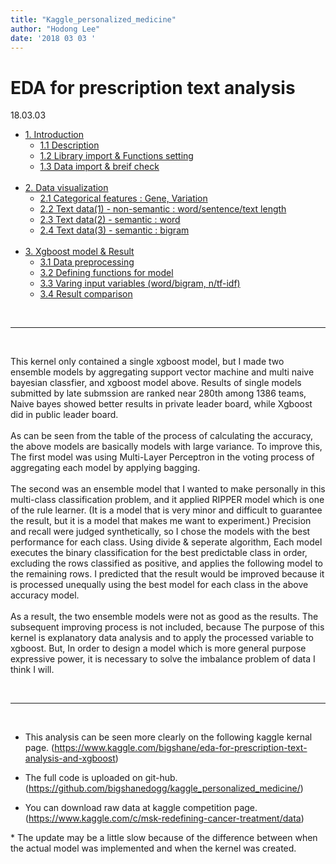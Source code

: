 ```yaml
---
title: "Kaggle_personalized_medicine"
author: "Hodong Lee"
date: '2018 03 03 '
---
```


# EDA for prescription text analysis
18.03.03

- <a href="#1">1. Introduction</a>
    + <a href="#1.1">1.1 Description</a><br>
    + <a href="#1.2">1.2 Library import & Functions setting</a><br>
    + <a href="#1.3">1.3 Data import & breif check</a><br><br>
- <a href="#2">2. Data visualization</a>
    + <a href="#2.1">2.1 Categorical features : Gene, Variation</a><br>
    + <a href="#2.2">2.2 Text data(1) - non-semantic : word/sentence/text length</a><br>
    + <a href="#2.3">2.3 Text data(2) - semantic : word</a><br>
    + <a href="#2.4">2.4 Text data(3) - semantic : bigram</a><br><br>
- <a href="#3">3. Xgboost model & Result</a>
    + <a href="#3.1">3.1 Data preprocessing</a><br>
    + <a href="#3.2">3.2 Defining functions for model</a><br>
    + <a href="#3.3">3.3 Varing input variables (word/bigram, n/tf-idf)</a><br>
    + <a href="#3.4">3.4 Result comparison</a><br>

<br><hr><br>

 This kernel only contained a single xgboost model, but I made two ensemble models by aggregating support vector machine and multi naive bayesian classfier, and xgboost model above. Results of single models submitted by late submssion are ranked near 280th among 1386 teams, Naive bayes showed better results in private leader board, while Xgboost did in public leader board.<br><br>
As can be seen from the table of the process of calculating the accuracy, the above models are basically models with large variance. To improve this, The first model was using Multi-Layer Perceptron in the voting process of aggregating each model by applying bagging.<br><br>
 The second was an ensemble model that I wanted to make personally in this multi-class classification problem, and it applied RIPPER model which is one of the rule learner. (It is a model that is very minor and difficult to guarantee the result, but it is a model that makes me want to experiment.) Precision and recall were judged synthetically, so I chose the models with the best performance for each class. Using divide & seperate algorithm, Each model executes the binary classification for the best predictable class in order, excluding the rows classified as positive, and applies the following model to the remaining rows. I predicted that the result would be improved because it is processed unequally using the best model for each class in the above accuracy model.<br><br>
As a result, the two ensemble models were not as good as the results. The subsequent improving process is not included, because The purpose of this kernel is explanatory data analysis and to apply the processed variable to xgboost. But, In order to design a model which is more general purpose expressive power, it is necessary to solve the imbalance problem of data I think I will. 

<br><hr><br>

* This analysis can be seen more clearly on the following kaggle kernal page.
(https://www.kaggle.com/bigshane/eda-for-prescription-text-analysis-and-xgboost)

* The full code is uploaded on git-hub. 
(https://github.com/bigshanedogg/kaggle_personalized_medicine/)

* You can download raw data at kaggle competition page.
(https://www.kaggle.com/c/msk-redefining-cancer-treatment/data)


\* The update may be a little slow because of the difference between when the actual model was implemented and when the kernel was created.
<br><br><br><br><br>
